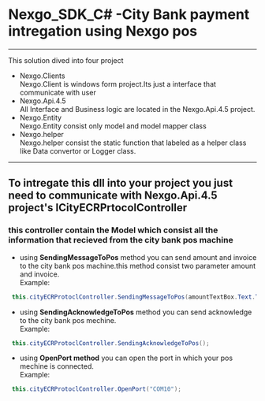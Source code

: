 # Nexgo_SDK_C# -City Bank payment intregation using Nexgo pos
___

This solution dived into four project
+ Nexgo.Clients <br/>
Nexgo.Client is windows form project.Its just a interface that communicate with user
+ Nexgo.Api.4.5 <br/>
All Interface and Business logic  are located in the Nexgo.Api.4.5 project.
+ Nexgo.Entity <br/>
Nexgo.Entity consist only model and model mapper class
+ Nexgo.helper <br/>
Nexgo.helper consist the static function that labeled as a helper class like Data convertor or Logger class.
---
## To intregate this dll into your project you just need to communicate with Nexgo.Api.4.5 project's ICityECRPrtocolController
### this controller contain the Model which consist all the information that recieved from the city bank pos machine

- using **SendingMessageToPos** method you can send amount and invoice to the city bank pos machine.this method consist two parameter amount and invoice. <br/>
Example:
```c#
 this.cityECRProtoclController.SendingMessageToPos(amountTextBox.Text.ToString(), invoiceTextBox.Text.ToString());
```
- using **SendingAcknowledgeToPos** method you can send acknowledge to the city bank pos mechine. <br/>
Example:
```c#
 this.cityECRProtoclController.SendingAcknowledgeToPos();
```
- using **OpenPort method** you can open the port in which your pos mechine is connected. <br/>
Example:
```c#
 this.cityECRProtoclController.OpenPort("COM10");
```
